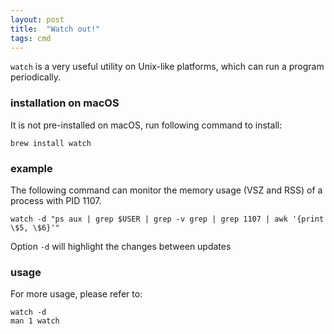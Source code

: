```yaml
---
layout: post
title:  "Watch out!"
tags: cmd
---
```


```watch``` is a very useful utility on Unix-like platforms, which can run a program periodically.

### installation on macOS
It is not pre-installed on macOS, run following command to install:
```
brew install watch
```

### example
The following command can monitor the memory usage (VSZ and RSS) of a process with PID 1107.
```
watch -d "ps aux | grep $USER | grep -v grep | grep 1107 | awk '{print \$5, \$6}'"
```
Option ```-d``` will highlight the changes between updates

### usage
For more usage, please refer to:
```
watch -d
man 1 watch
```
